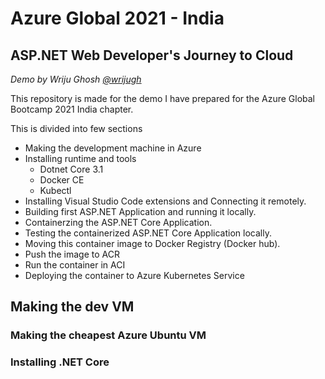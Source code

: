 # Azure Global 2021 - India

## ASP.NET Web Developer's Journey to Cloud 

*Demo by Wriju Ghosh [@wrijugh](https://twitter.com/wrijugh)*

This repository is made for the demo I have prepared for the Azure Global Bootcamp 2021 India chapter.

This is divided into few sections

- Making the development machine in Azure
- Installing runtime and tools
  - Dotnet Core 3.1
  - Docker CE
  - Kubectl
- Installing Visual Studio Code extensions and Connecting it remotely.
- Building first ASP.NET Application and running it locally.
- Containerzing the ASP.NET Core Application.
- Testing the containerized ASP.NET Core Application locally.
- Moving this container image to Docker Registry (Docker hub).
- Push the image to ACR
- Run the container in ACI
- Deploying the container to Azure Kubernetes Service

## Making the dev VM


### Making the cheapest Azure Ubuntu VM


### Installing .NET Core

